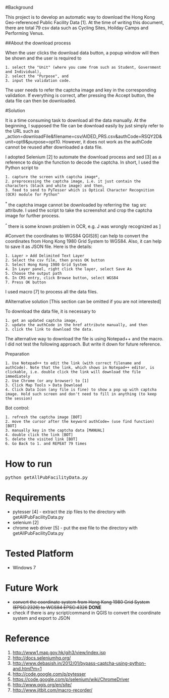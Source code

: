#Background

This project is to develop an automatic way to download the Hong Kong Geo-referenced Public Facility Data [1]. At the time of writing this document, there are total 79 csv data such as Cycling Sites, Hoilday Camps and Performing Venus. 

##About the download process

When the user clicks the download data button, a popup window will then be shown and the user is required to 

	1. select the "Unit" (where you come from such as Student, Government and Individual),
	2. select the "Purpose", and 
	3. input the validation code.

The user needs to refer the captcha image and key in the corresponding validation. If everything is correct, after pressing the Accept button, the data file can then be downloaded.

#Solution

It is a time consuming task to download all the data manually. At the beginning, I supposed the file can be download easily by just simply refer to the URL such as _action=downloadFile&filename=csv/AIDED_PRS.csv&authCode=RSQY2D&unit=opt9&purpose=opt10. However, it does not work as the authCode cannot be reused after downloaded a data file. 

I adopted Selenium [2] to automate the download process and sed [3] as a reference to dsign the function to decode the captcha. In short, I used the Python script to 

	1. capture the screen with captcha image*,
	2. preprocessing the captcha image, i.e. it just contain the characters (black and white image) and then, 
	3. feed to send to PyTesser which is Optical Character Recognition (OCR) module for Python^

<sup>*</sup> the captcha image cannot be downloaded by referring the <img> tag src attribute. I used the script to take the screenshot and crop the captcha image for further process.

<sup>^</sup> there is some known problem in OCR, e.g. J was wrongly recognized as ]

#Convert the coordinates to WGS84
QGIS[6] can help to convert the coordinates from Hong Kong 1980 Grid System to WGS84. Also, it can help to save it as JSON file. Here is the details:

	1. Layer > Add Delimited Text Layer
	2. Select the csv file, then press OK button
	3. Select Hong Kong 1980 Grid System
	4. In Layer panel, right click the layer, select Save As
	5. Choose the output path
	6. In CRS entry, click Browse button, select WGS84
	7. Press OK button

I used macro [7] to process all the data files.


#Alternative solution 
[This section can be omitted if you are not interested]

To download the data file, it is necessary to 

	1. get an updated captcha image, 
	2. update the authCode in the href attribute manually, and then
	3. click the link to download the data. 

The alternative way to download the file is using Notepad++ and the macro. I did not test the following approach. But write it down for future reference. 

Preparation

	1. Use Notepad++ to edit the link (with correct filename and authCode). Note that the link, which shows in Notepad++ editor, is clickable, i.e. double click the link will download the file immediately
	2. Use Chrome (or any browser) to [1]
	3. Click Map Tools > Data Download 
	4. Click Data Icon (any file is fine) to show a pop up with captcha image. Hold such screen and don't need to fill in anything (to keep the session)

Bot control: 

	1. refresh the captcha image [BOT] 
	2. move the cursor after the keyword authCode= (use find function) [BOT] 
	3. manually key in the captcha data [MANUAL]
	4. double click the link [BOT]
	5. delete the visited link [BOT] 
	6. Go Back to 1. and REPEAT 79 times

# How to run
<pre>python getAllPubFacilityData.py</pre>

# Requirements
- pytesser [4] - extract the zip files to the directory with getAllPubFacilityData.py
- selenium  [2]
- chrome web driver [5] - put the exe file to the directory with getAllPubFacilityData.py 

# Tested Platform
- Windows 7

# Future Work
- <strike>convert the coordinate system from Hong Kong 1980 Grid System (EPSG:2326) to WGS84 EPSG:4326</strike> <strong>DONE</strong>
- check if there is any script/command in QGIS to convert the coordinate system and export to JSON

# Reference
1. http://www1.map.gov.hk/gih3/view/index.jsp
2. http://docs.seleniumhq.org/
3. http://www.debasish.in/2012/01/bypass-captcha-using-python-and.html?m=1
4. http://code.google.com/p/pytesser
5. https://code.google.com/p/selenium/wiki/ChromeDriver
6. http://www.qgis.org/en/site/
7. http://www.jitbit.com/macro-recorder/
